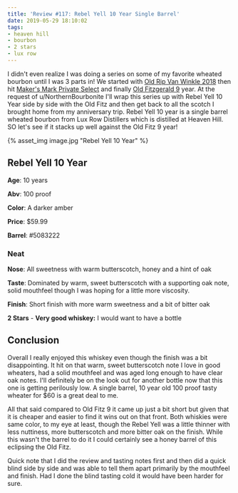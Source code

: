 ```yaml
---
title: 'Review #117: Rebel Yell 10 Year Single Barrel'
date: 2019-05-29 18:10:02
tags:
- heaven hill
- bourbon
- 2 stars
- lux row
---
```


I didn't even realize I was doing a series on some of my favorite wheated bourbon until I was 3 parts in! We started with [Old Rip Van Winkle 2018](https://atxbourbon.com/2019/05/19/Review-114-Old-Rip-Van-Winkle-2018/) then hit [Maker's Mark Private Select](https://atxbourbon.com/2019/05/21/Review-115-Maker-s-Mark-Private-Select-Oak-Liquor-Cabinet/) and finally [Old Fitzgerald 9](https://atxbourbon.com/2019/05/27/Review-116-Old-Fitzgerald-9-Year-Bottled-in-Bond/) year. At the request of u/NorthernBourbonite I'll wrap this series up with Rebel Yell 10 Year side by side with the Old Fitz and then get back to all the scotch I brought home from my anniversary trip. Rebel Yell 10 year is a single barrel wheated bourbon from Lux Row Distillers which is distilled at Heaven Hill. SO let's see if it stacks up well against the Old Fitz 9 year!

{% asset_img image.jpg "Rebel Yell 10 Year" %}

## Rebel Yell 10 Year 
**Age**: 10 years

**Abv**: 100 proof

**Color**: A darker amber

**Price**: $59.99

**Barrel**: #5083222

### Neat
**Nose**: All sweetness with warm butterscotch, honey and a hint of oak

**Taste**: Dominated by warm, sweet butterscotch with a supporting oak note, solid mouthfeel though I was hoping for a little more viscosity.

**Finish**: Short finish with more warm sweetness and a bit of bitter oak

**2 Stars** - **Very good whiskey:** I would want to have a bottle

## Conclusion
Overall I really enjoyed this whiskey even though the finish was a bit disappointing. It hit on that warm, sweet butterscotch note I love in good wheaters, had a solid mouthfeel and was aged long enough to have clear oak notes. I'll definitely be on the look out for another bottle now that this one is getting perilously low. A single barrel, 10 year old 100 proof tasty wheater for $60 is a great deal to me.

All that said compared to Old Fitz 9 it came up just a bit short but given that it is cheaper and easier to find it wins out on that front. Both whiskies were same color, to my eye at least, though the Rebel Yell was a little thinner with less nuttiness, more butterscotch and more bitter oak on the finish. While this wasn't the barrel to do it I could certainly see a honey barrel of this eclipsing the Old Fitz.

Quick note that I did the review and tasting notes first and then did a quick blind side by side and was able to tell them apart primarily by the mouthfeel and finish. Had I done the blind tasting cold it would have been harder for sure. 
